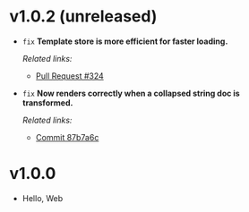 # v1.0.2 (unreleased)

  * `fix` **Template store is more efficient for faster loading.**

    *Related links:*
    - [Pull Request #324][pr-324]

  * `fix` **Now renders correctly when a collapsed string doc is transformed.**

    *Related links:*
    - [Commit 87b7a6c][87b7a6c]

[pr-324]: https://github.com/pakyow/pakyow/pull/324/commits
[87b7a6c]: https://github.com/pakyow/pakyow/commit/87b7a6c06a9524703dc1667b6a010930b682f6d7

# v1.0.0

  * Hello, Web
